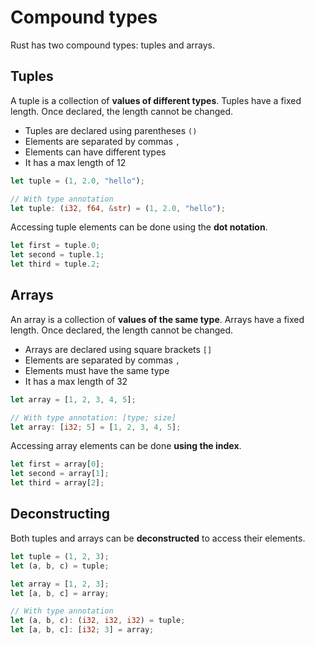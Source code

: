 # Compound types

Rust has two compound types: tuples and arrays.

## Tuples

A tuple is a collection of **values of different types**. Tuples have a fixed length. Once declared, the length cannot be changed.

- Tuples are declared using parentheses `()`
- Elements are separated by commas `,`
- Elements can have different types
- It has a max length of 12

```rust
let tuple = (1, 2.0, "hello");

// With type annotation
let tuple: (i32, f64, &str) = (1, 2.0, "hello");
```

Accessing tuple elements can be done using the **dot notation**.

```rust
let first = tuple.0;
let second = tuple.1;
let third = tuple.2;
```

## Arrays

An array is a collection of **values of the same type**. Arrays have a fixed length. Once declared, the length cannot be changed.

- Arrays are declared using square brackets `[]`
- Elements are separated by commas `,`
- Elements must have the same type
- It has a max length of 32

```rust
let array = [1, 2, 3, 4, 5];

// With type annotation: [type; size]
let array: [i32; 5] = [1, 2, 3, 4, 5];
```

Accessing array elements can be done **using the index**.

```rust
let first = array[0];
let second = array[1];
let third = array[2];
```

## Deconstructing

Both tuples and arrays can be **deconstructed** to access their elements.

```rust
let tuple = (1, 2, 3);
let (a, b, c) = tuple;

let array = [1, 2, 3];
let [a, b, c] = array;

// With type annotation
let (a, b, c): (i32, i32, i32) = tuple;
let [a, b, c]: [i32; 3] = array;
```
